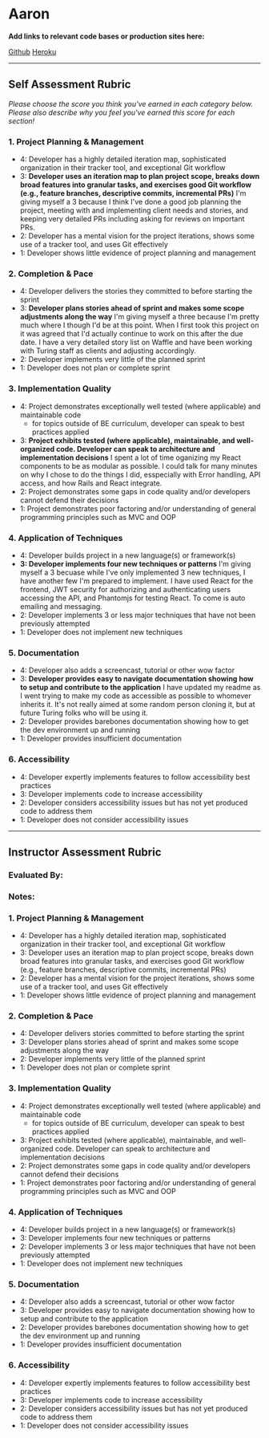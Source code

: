 # Aaron

**Add links to relevant code bases or production sites here:**

[Github](https://github.com/turingschool/full-circle)
[Heroku](https://turing-full-circle-staging.herokuapp.com/)

---------------

Self Assessment Rubric
------------

_Please choose the score you think you've earned in each category below. Please also describe why you feel you've earned this score for each section!_

### 1. Project Planning & Management

*   4: Developer has a highly detailed iteration map, sophisticated organization in their tracker tool, and exceptional Git workflow
*   3: **Developer uses an iteration map to plan project scope, breaks down broad features into granular tasks, and exercises good Git workflow (e.g., feature branches, descriptive commits, incremental PRs)**
I'm giving myself a 3 because I think I've done a good job planning the project, meeting with and implementing client needs and stories, and keeping very detailed PRs including asking for reviews on important PRs.
*   2: Developer has a mental vision for the project iterations, shows some use of a tracker tool, and uses Git effectively
*   1: Developer shows little evidence of project planning and management

### 2. Completion & Pace

*   4: Developer delivers the stories they committed to before starting the sprint
*   3: **Developer plans stories ahead of sprint and makes some scope adjustments along the way**
I'm giving myself a three because I'm pretty much where I though I'd be at this point. When I first took this project on it was agreed that I'd actually continue to work on this after the due date. I have a very detailed story list on Waffle and have been working with Turing staff as clients and adjusting accordingly.
*   2: Developer implements very little of the planned sprint
*   1: Developer does not plan or complete sprint

### 3. Implementation Quality

*   4: Project demonstrates exceptionally well tested (where applicable) and maintainable code
      * for topics outside of BE curriculum, developer can speak to best practices applied
*   3: **Project exhibits tested (where applicable), maintainable, and well-organized code. Developer can speak to architecture and implementation decisions**
I spent a lot of time oganizing my React components to be as modular as possible. I could talk for many minutes on why I chose to do the things I did, esspecially with Error handling, API access, and how Rails and React integrate.
*   2: Project demonstrates some gaps in code quality and/or developers cannot defend their decisions
*   1: Project demonstrates poor factoring and/or understanding of general programming principles such as MVC and OOP

### 4. Application of Techniques

*   4: Developer builds project in a new language(s) or framework(s)
*   **3: Developer implements four new techniques or patterns**
I'm giving myself a 3 becuase while I've only implemented 3 new techniques, I have another few I'm prepared to implement. I have used React for the frontend, JWT security for authorizing and authenticating users accessing the API, and Phantomjs for testing React. To come is auto emailing and messaging.
*   2: Developer implements 3 or less major techniques that have not been previously attempted
*   1: Developer does not implement new techniques

### 5. Documentation

*   4: Developer also adds a screencast, tutorial or other wow factor
*   3: **Developer provides easy to navigate documentation showing how to setup and contribute to the application**
I have updated my readme as I went trying to make my code as accessible as possible to whomever inherits it. It's not really aimed at some random person cloning it, but at future Turing folks who will be using it.
*   2: Developer provides barebones documentation showing how to get the dev environment up and running
*   1: Developer provides insufficient documentation

### 6. Accessibility

*   4: Developer expertly implements features to follow accessibility best practices
*   3: Developer implements code to increase accessibility
*   2: Developer considers accessibility issues but has not yet produced code to address them
*   1: Developer does not consider accessibility issues

---------------


Instructor Assessment Rubric
------------

### Evaluated By:

### Notes: 

### 1. Project Planning & Management

*   4: Developer has a highly detailed iteration map, sophisticated organization in their tracker tool, and exceptional Git workflow
*   3: Developer uses an iteration map to plan project scope, breaks down broad features into granular tasks, and exercises good Git workflow (e.g., feature branches, descriptive commits, incremental PRs)
*   2: Developer has a mental vision for the project iterations, shows some use of a tracker tool, and uses Git effectively
*   1: Developer shows little evidence of project planning and management

### 2. Completion & Pace

*   4: Developer delivers stories committed to before starting the sprint
*   3: Developer plans stories ahead of sprint and makes some scope adjustments along the way
*   2: Developer implements very little of the planned sprint
*   1: Developer does not plan or complete sprint

### 3. Implementation Quality

*   4: Project demonstrates exceptionally well tested (where applicable) and maintainable code
      * for topics outside of BE curriculum, developer can speak to best practices applied
*   3: Project exhibits tested (where applicable), maintainable, and well-organized code. Developer can speak to architecture and implementation decisions
*   2: Project demonstrates some gaps in code quality and/or developers cannot defend their decisions
*   1: Project demonstrates poor factoring and/or understanding of general programming principles such as MVC and OOP

### 4. Application of Techniques

*   4: Developer builds project in a new language(s) or framework(s)
*   3: Developer implements four new techniques or patterns
*   2: Developer implements 3 or less major techniques that have not been previously attempted
*   1: Developer does not implement new techniques

### 5. Documentation

*   4: Developer also adds a screencast, tutorial or other wow factor
*   3: Developer provides easy to navigate documentation showing how to setup and contribute to the application
*   2: Developer provides barebones documentation showing how to get the dev environment up and running
*   1: Developer provides insufficient documentation

### 6. Accessibility

*   4: Developer expertly implements features to follow accessibility best practices
*   3: Developer implements code to increase accessibility
*   2: Developer considers accessibility issues but has not yet produced code to address them
*   1: Developer does not consider accessibility issues
